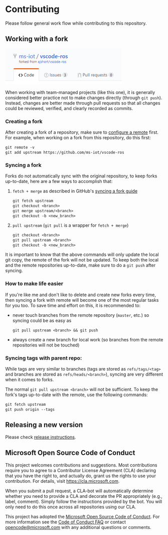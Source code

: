 # Contributing

Please follow general work flow while contributing to this repository.

## Working with a fork

![a typical git fork](media/documentation/git-fork.png)

When working with team-managed projects (like this one), it is generally considered better practice not to make changes directly (through `git push`). Instead, changes are better made through pull requests so that all changes could be reviewed, verified, and clearly recorded as commits.

### Creating a fork

After creating a fork of a repository, make sure to [configure a remote](git_configure_remote) first. For example, when working on a fork from this repository, do this first:

```
git remote -v
git add upstream https://github.com/ms-iot/vscode-ros
```

### Syncing a fork

Forks do not automatically sync with the original repository, to keep forks up-to-date, here are a few ways to accomplish that:

1. `fetch + merge` as described in GitHub's [syncing a fork guide](git_sync_fork)
    ```
    git fetch upstream
    git checkout <branch>
    git merge upstream/<branch>
    git checkout -b <new_branch>
    ```

2. `pull upstream` (`git pull` is a wrapper for `fetch + merge`)
    ```
    git checkout <branch>
    git pull upstream <branch>
    git checkout -b <new_branch>
    ```

It is important to know that the above commands will only update the local git copy, the remote of the fork will not be updated. To keep both the local and the remote repositories up-to-date, make sure to do a `git push` after syncing.

### How to make life easier

If you're like me and don't like to delete and create new forks every time, then syncing a fork with remote will become one of the most regular tasks for you too. To save time and effort on this, it is recommended to:
- never touch branches from the remote repository (`master`, etc.) so syncing could be as easy as
    ```
    git pull upstream <branch> && git push
    ```
- always create a new branch for local work (so branches from the remote repositories will not be touched)

### Syncing tags with parent repo:

While tags are very similar to branches (tags are stored as `refs/tags/<tag>` and branches are stored as `refs/heads/<branch>`), syncing are very different when it comes to forks.

The normal `git pull upstream <branch>` will not be sufficient. To keep the fork's tags up-to-date with the remote, use the following commands:
```
git fetch upstream
git push origin --tags
```

<!-- ## Build Instructions

## Generating a `dev` Build

## Contributing with a Pull Request

## Coding Standards

## Release Cycles-->

## Releasing a new version

Please check [release instructions](release_instructions).

## Microsoft Open Source Code of Conduct

This project welcomes contributions and suggestions. Most contributions require you to agree to a Contributor License Agreement (CLA) declaring that you have the right to, and actually do, grant us the rights to use your contribution. For details, visit https://cla.microsoft.com.

When you submit a pull request, a CLA-bot will automatically determine whether you need to provide a CLA and decorate the PR appropriately (e.g., label, comment). Simply follow the instructions provided by the bot. You will only need to do this once across all repositories using our CLA.

This project has adopted the [Microsoft Open Source Code of Conduct](https://opensource.microsoft.com/codeofconduct/). For more information see the [Code of Conduct FAQ](https://opensource.microsoft.com/codeofconduct/faq/) or contact [opencode@microsoft.com](mailto:opencode@microsoft.com) with any additional questions or comments.

<!-- link to files -->
[release_instructions]: RELEASE_INSTRUCTIONS.md

<!-- link to external sites -->
[git_configure_remote]: https://help.github.com/en/articles/configuring-a-remote-for-a-fork
[git_sync_fork]: https://help.github.com/en/articles/syncing-a-fork
